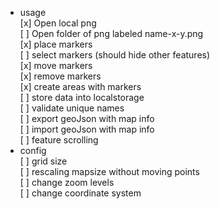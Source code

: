 * usage  
    [x] Open local png  
    [ ] Open  folder of png labeled name-x-y.png  
    [x] place markers  
    [ ] select markers (should hide other features)  
    [x] move markers  
    [x] remove markers  
    [x] create areas with markers  
    [ ] store data into localstorage  
    [ ] validate unique names  
    [ ] export geoJson with map info  
    [ ] import geoJson with map info  
    [ ] feature scrolling  
* config  
    [ ] grid size  
    [ ] rescaling mapsize without moving points  
    [ ] change zoom levels  
    [ ] change coordinate system